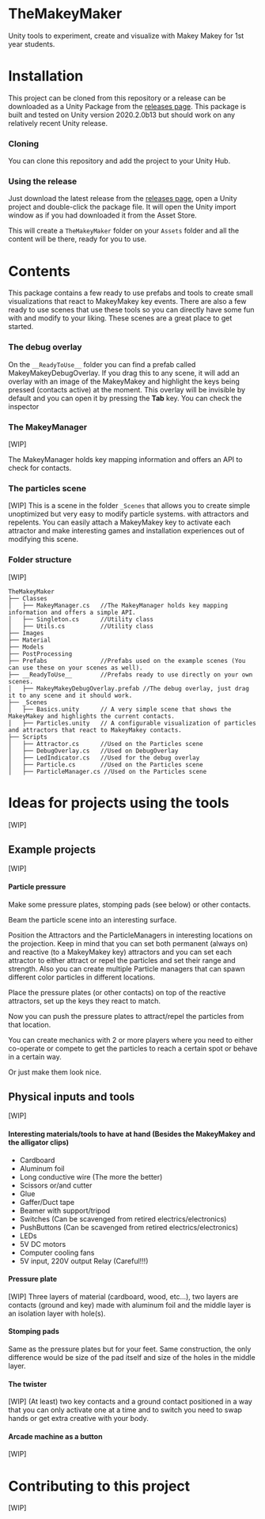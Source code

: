 # TheMakeyMaker
Unity tools to experiment, create and visualize with Makey Makey for 1st year students.

# Installation
This project can be cloned from this repository or a release can be downloaded as a Unity Package from the [releases page](https://github.com/SintLucasAllStars/TheMakeyMaker/releases).
This package is built and tested on Unity version 2020.2.0b13 but should work on any relatively recent Unity release.

### Cloning
You can clone this repository and add the project to your Unity Hub.

### Using the release
Just download the latest release from the [releases page](https://github.com/SintLucasAllStars/TheMakeyMaker/releases), open a Unity project and double-click the package file. It will open the Unity import window as if you had downloaded it from the Asset Store.

This will create a `TheMakeyMaker` folder on your `Assets` folder and all the content will be there, ready for you to use.

# Contents
This package contains a few ready to use prefabs and tools to create small visualizations that react to MakeyMakey key events.
There are also a few ready to use scenes that use these tools so you can directly have some fun with and modify to your liking. These scenes are a great place to get started.

### The debug overlay
On the `__ReadyToUse__` folder you can find a prefab called MakeyMakeyDebugOverlay. If you drag this to any scene, it will add an overlay with an image of the MakeyMakey and highlight the keys being pressed (contacts active) at the moment. This overlay will be invisible by default and you can open it by pressing the **Tab** key.
You can check the inspector

### The MakeyManager
[WIP]

The MakeyManager holds key mapping information and offers an API to check for contacts.

### The particles scene
[WIP]
This is a scene in the folder `_Scenes` that allows you to create simple unoptimized but very easy to modify particle systems. with attractors and repelents.
You can easily attach a MakeyMakey key to activate each attractor and make interesting games and installation experiences out of modifying this scene.

### Folder structure
[WIP]
```
TheMakeyMaker
├── Classes
│   ├── MakeyManager.cs   //The MakeyManager holds key mapping information and offers a simple API.
│   ├── Singleton.cs      //Utility class
│   ├── Utils.cs          //Utility class
├── Images
├── Material
├── Models
├── PostProcessing
├── Prefabs               //Prefabs used on the example scenes (You can use these on your scenes as well).
├── __ReadyToUse__        //Prefabs ready to use directly on your own scenes.
│   ├── MakeyMakeyDebugOverlay.prefab //The debug overlay, just drag it to any scene and it should work.
├── _Scenes
│   ├── Basics.unity      // A very simple scene that shows the MakeyMakey and highlights the current contacts.
│   ├── Particles.unity   // A configurable visualization of particles and attractors that react to MakeyMakey contacts.
├── Scripts
│   ├── Attractor.cs      //Used on the Particles scene
│   ├── DebugOverlay.cs   //Used on DebugOverlay
│   ├── LedIndicator.cs   //Used for the debug overlay
│   ├── Particle.cs       //Used on the Particles scene
│   ├── ParticleManager.cs //Used on the Particles scene

```

# Ideas for projects using the tools
[WIP]

## Example projects
[WIP]

#### Particle pressure
Make some pressure plates, stomping pads (see below) or other contacts.

Beam the particle scene into an interesting surface.

Position the Attractors and the ParticleManagers in interesting locations on the projection. Keep in mind that you can set both permanent (always on) and reactive (to a MakeyMakey key) attractors and you can set each attractor to either attract or repel the particles and set their range and strength. Also you can create multiple Particle managers that can spawn different color particles in different locations.

Place the pressure plates (or other contacts) on top of the reactive attractors, set up the keys they react to match.

Now you can push the pressure plates to attract/repel the particles from that location.

You can create mechanics with 2 or more players where you need to either co-operate or compete to get the particles to reach a certain spot or behave in a certain way.

Or just make them look nice.

## Physical inputs and tools
[WIP]

#### Interesting materials/tools to have at hand (Besides the MakeyMakey and the alligator clips)
* Cardboard
* Aluminum foil
* Long conductive wire (The more the better)
* Scissors or/and cutter
* Glue
* Gaffer/Duct tape
* Beamer with support/tripod
* Switches (Can be scavenged from retired electrics/electronics)
* PushButtons (Can be scavenged from retired electrics/electronics)
* LEDs
* 5V DC motors
* Computer cooling fans
* 5V input, 220V output Relay (Careful!!!)

#### Pressure plate
[WIP] Three layers of material (cardboard, wood, etc...), two layers are contacts (ground and key) made with aluminum foil and the middle layer is an isolation layer with hole(s).

#### Stomping pads
Same as the pressure plates but for your feet. Same construction, the only difference would be size of the pad itself and size of the holes in the middle layer.

#### The twister
[WIP] (At least) two key contacts and a ground contact positioned in a way that you can only activate one at a time and to switch you need to swap hands or get extra creative with your body.

#### Arcade machine as a button
[WIP]

# Contributing to this project
[WIP]
